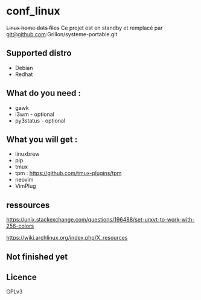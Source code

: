 # conf_linux

~~Linux home dots files~~
Ce projet est en standby et remplacé par git@github.com:Grillon/systeme-portable.git

## Supported distro

* Debian
* Redhat

## What do you need :

* gawk
* i3wm - optional
* py3status - optional

## What you will get :

* linuxbrew
* pip
* tmux
* tpm : https://github.com/tmux-plugins/tpm
* neovim
* VimPlug

## ressources

https://unix.stackexchange.com/questions/196488/set-urxvt-to-work-with-256-colors

https://wiki.archlinux.org/index.php/X_resources



## Not finished yet

## Licence

GPLv3
